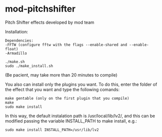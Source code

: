 mod-pitchshifter
================

Pitch Shifter effects developed by mod team

Installation:

	Dependencies:
	-FFTW (configure fftw with the flags --enable-shared and --enable-float)
	-Armadillo

	./make.sh
	sudo ./make_install.sh
	
(Be pacient, may take more than 20 minutes to compile)
	
You also can install only the plugins you want.
To do this, enter the folder of the effect that you want and type the following comands:
	
	make gentable (only on the first plugin that you compile)
	make
	sudo make install

In this way, the default instalation path is /usr/local/lib/lv2/, and this can be modified passing the variable INSTALL_PATH to make install, e.g.:

	sudo make install INSTALL_PATH=/usr/lib/lv2

